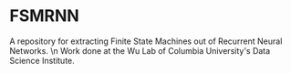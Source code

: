 # FSMRNN

A repository for extracting Finite State Machines out of Recurrent Neural Networks. \n
Work done at the Wu Lab of Columbia University's Data Science Institute.
